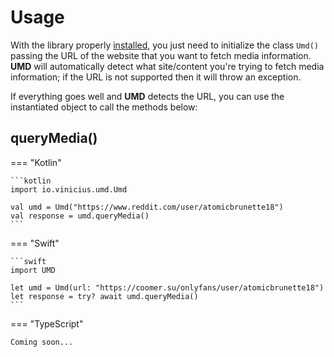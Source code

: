 # Usage

With the library properly [installed](../installation), you just need to initialize the class `Umd()` passing the URL of the website that you want to fetch media information. **UMD** will automatically detect what site/content you're trying to fetch media information; if the URL is not supported then it will throw an exception.

If everything goes well and **UMD** detects the URL, you can use the instantiated object to call the methods below:

## queryMedia()

=== "Kotlin"

    ```kotlin
    import io.vinicius.umd.Umd

    val umd = Umd("https://www.reddit.com/user/atomicbrunette18")
    val response = umd.queryMedia()
    ```

=== "Swift"

    ```swift
    import UMD

    let umd = Umd(url: "https://coomer.su/onlyfans/user/atomicbrunette18")
    let response = try? await umd.queryMedia()
    ```

=== "TypeScript"

    Coming soon...

